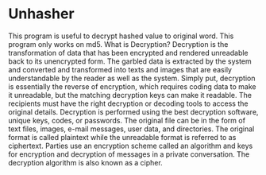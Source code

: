 # Unhasher
This program is useful to decrypt hashed value to original word.
This program only works on md5.
What is Decryption?
Decryption is the transformation of data that has been encrypted and rendered unreadable back to its unencrypted form. The garbled data is extracted by the system and converted and transformed into texts and images that are easily understandable by the reader as well as the system. Simply put, decryption is essentially the reverse of encryption, which requires coding data to make it unreadable, but the matching decryption keys can make it readable.
The recipients must have the right decryption or decoding tools to access the original details. Decryption is performed using the best decryption software, unique keys, codes, or passwords. The original file can be in the form of text files, images, e-mail messages, user data, and directories.
The original format is called plaintext while the unreadable format is referred to as ciphertext. Parties use an encryption scheme called an algorithm and keys for encryption and decryption of messages in a private conversation. The decryption algorithm is also known as a cipher.

